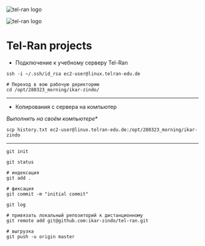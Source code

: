 ![tel-ran logo](https://static.tildacdn.net/tild3066-6539-4639-b262-336135376364/Group_2650.svg)

![tel-ran logo](https://github.com/ikar-zindo/tel-ran/blob/master/img/tel-ranlogo.svg?raw=true)

# Tel-Ran projects

- Подключение к учебному серверу Tel-Ran

```
ssh -i ~/.ssh/id_rsa ec2-user@linux.telran-edu.de

# Переход в вою рабочую дерикторию
cd /opt/280323_morning/ikar-zindo/
```

---

- Копирования с сервера на компьютер

*Выполнить на своём компьютере**

```
scp history.txt ec2-user@linux.telran-edu.de:/opt/280323_morning/ikar-zindo
```

---

```
git init

git status

# индексация
git add .

# фиксация
git commit -m "initial commit"

git log

# привязать локальный репозиторий к дистанционному
git remote add git@github.com:ikar-zindo/tel-ran.git

# выгрузка
git push -u origin master
```

